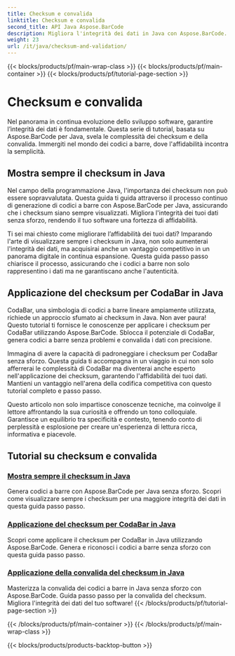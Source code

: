 ```yaml
---
title: Checksum e convalida
linktitle: Checksum e convalida
second_title: API Java Aspose.BarCode
description: Migliora l'integrità dei dati in Java con Aspose.BarCode. Genera codici a barre senza sforzo, visualizza sempre i checksum e padroneggia CodaBar e la convalida generale dei checksum.
weight: 23
url: /it/java/checksum-and-validation/
---
```


{{< blocks/products/pf/main-wrap-class >}}
{{< blocks/products/pf/main-container >}}
{{< blocks/products/pf/tutorial-page-section >}}

# Checksum e convalida



Nel panorama in continua evoluzione dello sviluppo software, garantire l’integrità dei dati è fondamentale. Questa serie di tutorial, basata su Aspose.BarCode per Java, svela le complessità dei checksum e della convalida. Immergiti nel mondo dei codici a barre, dove l'affidabilità incontra la semplicità.

## Mostra sempre il checksum in Java

Nel campo della programmazione Java, l'importanza dei checksum non può essere sopravvalutata. Questa guida ti guida attraverso il processo continuo di generazione di codici a barre con Aspose.BarCode per Java, assicurando che i checksum siano sempre visualizzati. Migliora l'integrità dei tuoi dati senza sforzo, rendendo il tuo software una fortezza di affidabilità.

Ti sei mai chiesto come migliorare l’affidabilità dei tuoi dati? Imparando l'arte di visualizzare sempre i checksum in Java, non solo aumenterai l'integrità dei dati, ma acquisirai anche un vantaggio competitivo in un panorama digitale in continua espansione. Questa guida passo passo chiarisce il processo, assicurando che i codici a barre non solo rappresentino i dati ma ne garantiscano anche l'autenticità.

## Applicazione del checksum per CodaBar in Java

CodaBar, una simbologia di codici a barre lineare ampiamente utilizzata, richiede un approccio sfumato ai checksum in Java. Non aver paura! Questo tutorial ti fornisce le conoscenze per applicare i checksum per CodaBar utilizzando Aspose.BarCode. Sblocca il potenziale di CodaBar, genera codici a barre senza problemi e convalida i dati con precisione.

Immagina di avere la capacità di padroneggiare i checksum per CodaBar senza sforzo. Questa guida ti accompagna in un viaggio in cui non solo afferrerai le complessità di CodaBar ma diventerai anche esperto nell'applicazione dei checksum, garantendo l'affidabilità dei tuoi dati. Mantieni un vantaggio nell'arena della codifica competitiva con questo tutorial completo e passo passo.

Questo articolo non solo impartisce conoscenze tecniche, ma coinvolge il lettore affrontando la sua curiosità e offrendo un tono colloquiale. Garantisce un equilibrio tra specificità e contesto, tenendo conto di perplessità e esplosione per creare un'esperienza di lettura ricca, informativa e piacevole.
## Tutorial su checksum e convalida
### [Mostra sempre il checksum in Java](./always-showing-checksum/)
Genera codici a barre con Aspose.BarCode per Java senza sforzo. Scopri come visualizzare sempre i checksum per una maggiore integrità dei dati in questa guida passo passo.
### [Applicazione del checksum per CodaBar in Java](./applying-checksum-codabar/)
Scopri come applicare il checksum per CodaBar in Java utilizzando Aspose.BarCode. Genera e riconosci i codici a barre senza sforzo con questa guida passo passo.
### [Applicazione della convalida del checksum in Java](./applying-checksum-validation/)
Masterizza la convalida dei codici a barre in Java senza sforzo con Aspose.BarCode. Guida passo passo per la convalida del checksum. Migliora l'integrità dei dati del tuo software!
{{< /blocks/products/pf/tutorial-page-section >}}

{{< /blocks/products/pf/main-container >}}
{{< /blocks/products/pf/main-wrap-class >}}

{{< blocks/products/products-backtop-button >}}
